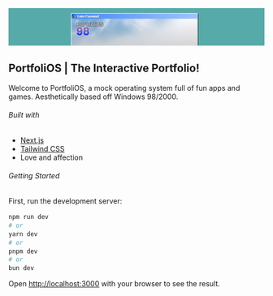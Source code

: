 ![PortfoliOS banner](/readme-banner.jpg)

## PortfoliOS | The Interactive Portfolio!

Welcome to PortfoliOS, a mock operating system full of fun apps and games.  Aesthetically based off Windows 98/2000.

###### Built with
- [Next.js](https://nextjs.org/)
- [Tailwind CSS](https://tailwindcss.com/)
- Love and affection


###### Getting Started

First, run the development server:

```bash
npm run dev
# or
yarn dev
# or
pnpm dev
# or
bun dev
```

Open [http://localhost:3000](http://localhost:3000) with your browser to see the result.
